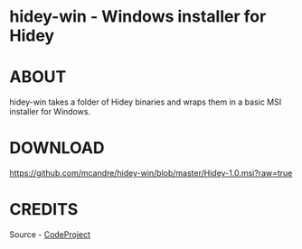 # hidey-win - Windows installer for Hidey

# ABOUT

hidey-win takes a folder of Hidey binaries and wraps them in a basic MSI installer for Windows.

# DOWNLOAD

https://github.com/mcandre/hidey-win/blob/master/Hidey-1.0.msi?raw=true

# CREDITS

Source - [CodeProject](http://www.codeproject.com/Articles/25572/Hiding-the-Taskbar-and-Startmenu-start-orb-in-Wind)
